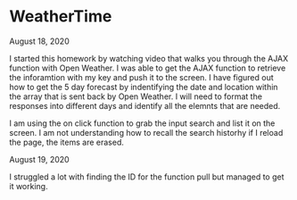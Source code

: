 # WeatherTime

August 18, 2020

I started this homework by watching video that walks you through the AJAX function with Open Weather.  I was able to get the AJAX function to retrieve the inforamtion with my key and push it to the screen.  I have figured out how to get the 5 day forecast by indentifying the date and location within the array that is sent back by Open Weather.  I will need to format the responses into different days and identify all the elemnts that are needed.

I am using the on click function to grab the input search and list it on the screen.  I am not understanding how to recall the search historhy if I reload the page, the items are erased.  


August 19, 2020

I struggled a lot with finding the ID for the function pull but managed to get it working.